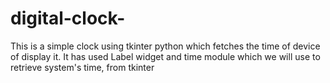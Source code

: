 # digital-clock-
This is a simple clock using tkinter python which fetches the time of device of display it.
It has used Label widget and time module which we will use to retrieve system's time, from tkinter
